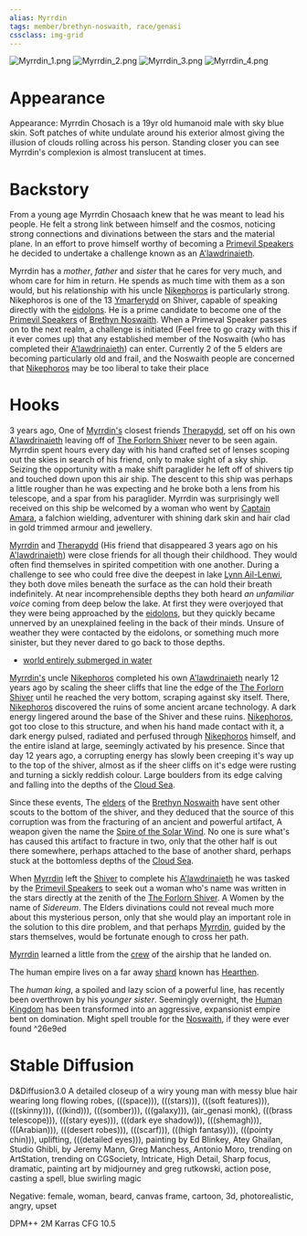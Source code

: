 ```yaml
---
alias: Myrrdin
tags: member/brethyn-noswaith, race/genasi
cssclass: img-grid
---
```


![Myrrdin_1.png](../../assets/Myrrdin_1.png)
![Myrrdin_2.png](../../assets/Myrrdin_2.png)
![Myrrdin_3.png](../../assets/Myrrdin_3.png)
![Myrrdin_4.png](../../assets/Myrrdin_4.png)

# Appearance

Appearance: Myrrdin Chosach is a 19yr old humanoid male with sky blue skin. Soft patches of white undulate around his exterior almost giving the illusion of clouds rolling across his person. Standing closer you can see Myrrdin's complexion is almost translucent at times.

# Backstory

From a young age Myrrdin Chosaach knew that he was meant to lead his people. He felt a strong link between himself and the cosmos, noticing strong connections and divinations between the stars and the material plane. In an effort to prove himself worthy of becoming a [Primevil Speakers](../../Groups/Primevil%20Speakers.md) he decided to undertake a challenge known as an [A'lawdrinaieth](../../Things/A'lawdrinaieth.md).

Myrrdin has a *mother*, *father* and *sister* that he cares for very much, and whom care for him in return. He spends as much time with them as a son would, but his relationship with his uncle [Nikephoros](../Nikephoros.md) is particularly strong. Nikephoros is one of the 13 [Ymarferydd](../../Groups/Ymarferydd.md) on Shiver, capable of speaking directly with the [eidolons](../../Deities/Eidolons%20of%20The%20Forlorn%20Shiver.md). He is a prime candidate to become one of the [Primevil Speakers](../../Groups/Primevil%20Speakers.md) of [Brethyn Noswaith](../../Groups/Brethyn%20Noswaith.md). When a Primeval Speaker passes on to the next realm, a challenge is initiated (Feel free to go crazy with this if it ever comes up) that any established member of the Noswaith (who has completed their [A'lawdrinaieth](../../Things/A'lawdrinaieth.md)) can enter. Currently 2 of the 5 elders are becoming particularly old and frail, and the Noswaith people are concerned that [Nikephoros](../Nikephoros.md) may be too liberal to take their place

# Hooks

3 years ago, One of [Myrrdin's](Myrrdin%20Chosaach.md) closest friends [Therapydd](../Therapydd.md), set off on his own [A'lawdrinaieth](../../Things/A'lawdrinaieth.md) leaving off of [The Forlorn Shiver](../../Locations/Cloud%20Sea/Shards/The%20Forlorn%20Shiver/The%20Forlorn%20Shiver.md) never to be seen again. Myrrdin spent hours every day with his hand crafted set of lenses scoping out the skies in search of his friend, only to make sight of a sky ship. Seizing the opportunity with a make shift paraglider he left off of shivers tip and touched down upon this air ship. The descent to this ship was perhaps a little rougher than he was expecting and he broke both a lens from his telescope, and a spar from his paraglider. Myrrdin was surprisingly well received on this ship be welcomed by a woman who went by [Captain Amara](../Captain%20Amara.md), a falchion wielding, adventurer with shining dark skin and hair clad in gold trimmed armour and jewellery.

[Myrrdin](Myrrdin%20Chosaach.md) and [Therapydd](../Therapydd.md) (His friend that disappeared 3 years ago on his [A'lawdrinaieth](../../Things/A'lawdrinaieth.md)) were close friends for all though their childhood. They would often find themselves in spirited competition with one another. During a challenge to see who could free dive the deepest in lake [Lynn Ail-Lenwi](../../Locations/Cloud%20Sea/Shards/The%20Forlorn%20Shiver/Lynn%20Ail-Lenwi.md), they both dove miles beneath the surface as the can hold their breath indefinitely. At near incomprehensible depths they both heard *an unfamiliar voice* coming from deep below the lake. At first they were overjoyed that they were being approached by the [eidolons](../../Deities/Eidolons%20of%20The%20Forlorn%20Shiver.md), but they quickly became unnerved by an unexplained feeling in the back of their minds. Unsure of weather they were contacted by the eidolons, or something much more sinister, but they never dared to go back to those depths.

* [world entirely submerged in water](../../Locations/world%20entirely%20submerged%20in%20water/world%20entirely%20submerged%20in%20water.md)

[Myrrdin's](Myrrdin%20Chosaach.md)  uncle [Nikephoros](../Nikephoros.md) completed his own [A'lawdrinaieth](../../Things/A'lawdrinaieth.md) nearly 12 years ago by scaling the sheer cliffs that line the edge of the [The Forlorn Shiver](../../Locations/Cloud%20Sea/Shards/The%20Forlorn%20Shiver/The%20Forlorn%20Shiver.md) until he reached the very bottom, scraping against sky itself. There, [Nikephoros](../Nikephoros.md) discovered the ruins of some ancient arcane technology. A dark energy lingered around the base of the Shiver and these ruins. [Nikephoros](../Nikephoros.md), got too close to this structure, and when his hand made contact with it, a dark energy pulsed, radiated and perfused through [Nikephoros](../Nikephoros.md) himself, and the entire island at large, seemingly activated by his presence. Since that day 12 years ago, a corrupting energy has slowly been creeping it's way up to the top of the shiver, almost as if the sheer cliffs on it's edge were rusting and turning a sickly reddish colour. Large boulders from its edge calving and falling into the depths of the [Cloud Sea](../../Locations/Cloud%20Sea/Cloud%20Sea.md).

Since these events, The [elders](../../Groups/Primevil%20Speakers.md) of the [Brethyn Noswaith](../../Groups/Brethyn%20Noswaith.md) have sent other scouts to the bottom of the shiver, and they deduced that the source of this corruption was from the fracturing of an ancient and powerful artifact, A weapon given the name the [Spire of the Solar Wind](../../Things/Items/Spire%20of%20the%20Solar%20Wind.md). No one is sure what's has caused this artifact to fracture in two, only that the other half is out there somewhere, perhaps attached to the base of another shard, perhaps stuck at the bottomless depths of the [Cloud Sea](../../Locations/Cloud%20Sea/Cloud%20Sea.md).

When [Myrrdin](Myrrdin%20Chosaach.md) left the [Shiver](../../Locations/Cloud%20Sea/Shards/The%20Forlorn%20Shiver/The%20Forlorn%20Shiver.md) to complete his [A'lawdrinaieth](../../Things/A'lawdrinaieth.md) he was tasked by the [Primevil Speakers](../../Groups/Primevil%20Speakers.md) to seek out a woman who's name was written in the stars directly at the zenith of the [The Forlorn Shiver](../../Locations/Cloud%20Sea/Shards/The%20Forlorn%20Shiver/The%20Forlorn%20Shiver.md). A Women by the name of *Sidereum*. The Elders divinations could not reveal much more about this mysterious person, only that she would play an important role in the solution to this dire problem, and that perhaps [Myrrdin](Myrrdin%20Chosaach.md), guided by the stars themselves,  would be fortunate enough to cross her path.

[Myrrdin](Myrrdin%20Chosaach.md) learned a little from the [crew](../Captain%20Amara.md) of the airship that he landed on. 

The human empire lives on a far away [shard](../../Locations/Cloud%20Sea/Shards/Shards.md) known has [Hearthen](../../Locations/Cloud%20Sea/Shards/Hearthen/Hearthen.md).

The *human king*, a spoiled and lazy scion of a powerful line, has recently been overthrown by his *younger sister*. Seemingly overnight, the [Human Kingdom](../../Groups/Human%20Kingdom.md) has been transformed into an aggressive, expansionist empire bent on domination. Might spell trouble for the [Noswaith](../../Groups/Brethyn%20Noswaith.md), if they were ever found ^26e9ed

# Stable Diffusion

D&Diffusion3.0
A detailed closeup of a wiry young man with messy blue hair wearing long flowing robes, (((space))), (((stars))), (((soft features))), (((skinny))), (((kind))), (((somber))), (((galaxy))), (air_genasi monk), (((brass telescope))), (((stary eyes))), (((dark eye shadow))), (((shemagh))), (((Arabian))), (((desert robes))), (((scarf))), (((high fantasy))), (((pointy chin))), uplifting, (((detailed eyes))), painting by Ed Blinkey, Atey Ghailan, Studio Ghibli, by Jeremy Mann, Greg Manchess, Antonio Moro, trending on ArtStation, trending on CGSociety, Intricate, High Detail, Sharp focus, dramatic, painting art by midjourney and greg rutkowski, action pose, casting a spell, blue swirling magic

Negative:
female, woman, beard, canvas frame, cartoon, 3d, photorealistic, angry, upset

DPM++ 2M Karras
CFG 10.5
